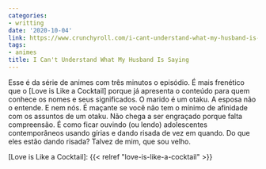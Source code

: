 ```yaml
---
categories:
- writting
date: '2020-10-04'
link: https://www.crunchyroll.com/i-cant-understand-what-my-husband-is-saying
tags:
- animes
title: I Can't Understand What My Husband Is Saying
---
```


Esse é da série de animes com três minutos o episódio. É mais frenético que o [Love is Like a Cocktail] porque já apresenta o conteúdo para quem conhece os nomes e seus significados. O marido é um otaku. A esposa não o entende. E nem nós. É maçante se você não tem o mínimo de afinidade com os assuntos de um otaku. Não chega a ser engraçado porque falta compreensão. É como ficar ouvindo (ou lendo) adolescentes contemporâneos usando gírias e dando risada de vez em quando. Do que eles estão dando risada? Talvez de mim, que sou velho.

[Love is Like a Cocktail]: {{< relref "love-is-like-a-cocktail" >}}

